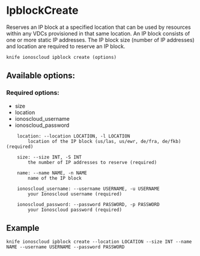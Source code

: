 # IpblockCreate

Reserves an IP block at a specified location that can be used by resources within any VDCs provisioned in that same location. An IP block consists of one or more static IP addresses. The IP block size (number of IP addresses) and location are required to reserve an IP block.

```text
knife ionoscloud ipblock create (options)
```

## Available options:

### Required options:

* size
* location
* ionoscloud_username
* ionoscloud_password

```text
    location: --location LOCATION, -l LOCATION
        location of the IP block (us/las, us/ewr, de/fra, de/fkb) (required)

    size: --size INT, -S INT
        the number of IP addresses to reserve (required)

    name: --name NAME, -n NAME
        name of the IP block

    ionoscloud_username: --username USERNAME, -u USERNAME
        your Ionoscloud username (required)

    ionoscloud_password: --password PASSWORD, -p PASSWORD
        your Ionoscloud password (required)

```
## Example

```text
knife ionoscloud ipblock create --location LOCATION --size INT --name NAME --username USERNAME --password PASSWORD
```
